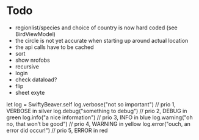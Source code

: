 #  Todo

- regionlist/species and choice of country is now hard coded (see BirdViewModel)
- the circle is not yet accurate when starting up around actual location
- the api calls have to be cached
- sort
- show nrofobs 
- recursive 
- login 
- check dataload?
- flip 
- sheet exyte

let log = SwiftyBeaver.self
log.verbose("not so important")  // prio 1, VERBOSE in silver
log.debug("something to debug")  // prio 2, DEBUG in green
log.info("a nice information")   // prio 3, INFO in blue
log.warning("oh no, that won’t be good")  // prio 4, WARNING in yellow
log.error("ouch, an error did occur!")  // prio 5, ERROR in red


